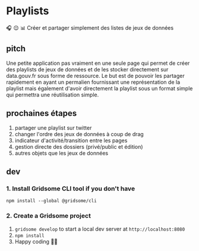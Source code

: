 # Playlists

 🎧 😌 📊 Créer et partager simplement des listes de jeux de données

## pitch

Une petite application pas vraiment en une seule page qui permet de créer des playlists de jeux de données et de les stocker directement sur data.gouv.fr sous forme de ressource. Le but est de pouvoir les partager rapidement en ayant un permalien fournissant une représentation de la playlist mais également d'avoir directement la playlist sous un format simple qui permettra une réutilisation simple.

## prochaines étapes

1. partager une playlist sur twitter
1. changer l'ordre des jeux de données à coup de drag
1. indicateur d'activité/transition entre les pages
1. gestion directe des dossiers (privé/public et édition)
1. autres objets que les jeux de données


## dev

### 1. Install Gridsome CLI tool if you don't have

`npm install --global @gridsome/cli`

### 2. Create a Gridsome project

1. `gridsome develop` to start a local dev server at `http://localhost:8080`
2. `npm install`
3. Happy coding 🎉🙌
